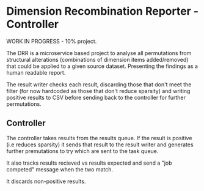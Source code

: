 # Dimension Recombination Reporter - Controller

WORK IN PROGRESS - 10% project.

The DRR is a microservice based project to analyse all permutations from structural alterations (combinations of dimension items added/removed) that could be applied to a given source dataset. Presenting the findings as a human readable report.

The result writer checks each result, discarding those that don't meet the filter (for now hardcoded as those that don't reduce sparsity) and writing positive results to CSV before sending back to the controller for further permutations.

## Controller

The controller takes results from the results queue. If the result is positive (i.e reduces sparsity) it sends that result to the result writer and generates further premutations to try which are sent to the task queue.

It also tracks results recieved vs results expected and send a "job competed" message when the two match.

It discards non-positive results.
